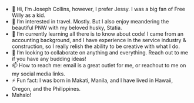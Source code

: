 - 👋 Hi, I’m Joseph Collins, however, I prefer Jessy. I was a big fan of Free Willy as a kid. 
- 👀 I’m interested in travel. Mostly. But I also enjoy meandering the beautiful PNW with my beloved husky, Statia. 
- 🌱 I’m currently learning all there is to know about code! I came from an accounting background, and I have experience in the service industry & construction, so I really relish the ability to be creative with what I do.
- 💞️ I’m looking to collaborate on anything and everything. Reach out to me if you have any budding ideas!
- 📫 How to reach me: email is a great outlet for me, or reachout to me on my social media links. 
- ⚡ Fun fact: I was born in Makati, Manila, and I have lived in Hawaii, Oregon, and the Philippines.
- Mahalo!

<!---
collinsjosephj/collinsjosephj is a ✨ special ✨ repository because its `README.md` (this file) appears on your GitHub profile.
You can click the Preview link to take a look at your changes.
--->
